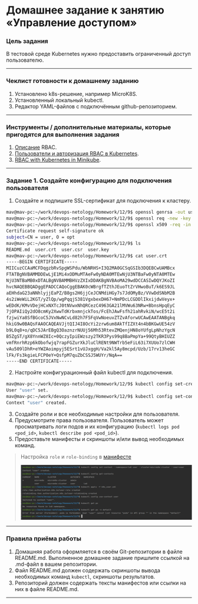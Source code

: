 # Домашнее задание к занятию «Управление доступом»

### Цель задания

В тестовой среде Kubernetes нужно предоставить ограниченный доступ пользователю.

------

### Чеклист готовности к домашнему заданию

1. Установлено k8s-решение, например MicroK8S.
2. Установленный локальный kubectl.
3. Редактор YAML-файлов с подключённым github-репозиторием.

------

### Инструменты / дополнительные материалы, которые пригодятся для выполнения задания

1. [Описание](https://kubernetes.io/docs/reference/access-authn-authz/rbac/) RBAC.
2. [Пользователи и авторизация RBAC в Kubernetes](https://habr.com/ru/company/flant/blog/470503/).
3. [RBAC with Kubernetes in Minikube](https://medium.com/@HoussemDellai/rbac-with-kubernetes-in-minikube-4deed658ea7b).

------

### Задание 1. Создайте конфигурацию для подключения пользователя

1. Создайте и подпишите SSL-сертификат для подключения к кластеру.

```bash
mav@mav-pc:~/work/devops-netology/Homework/12/9$ openssl genrsa -out user.key 2048
mav@mav-pc:~/work/devops-netology/Homework/12/9$ openssl req -new -key user.key -out user.csr -subj "/CN=user/O=opt"
mav@mav-pc:~/work/devops-netology/Homework/12/9$ openssl x509 -req -in user.csr -CA /var/snap/microk8s/current/certs/ca.crt -CAkey /var/snap/microk8s/current/certs/ca.key -CAcreateserial -out user.crt -days 365
Certificate request self-signature ok
subject=CN = user, O = opt
mav@mav-pc:~/work/devops-netology/Homework/12/9$ ls
README.md  user.crt  user.csr  user.key
mav@mav-pc:~/work/devops-netology/Homework/12/9$ cat user.crt 
-----BEGIN CERTIFICATE-----
MIICuzCCAaMCFDqgzbRvSpgWSPdu/WbNRHS+I3Q2MA0GCSqGSIb3DQEBCwUAMBcx
FTATBgNVBAMMDDEwLjE1Mi4xODMuMTAeFw0yNDA0MTEwNjU3NTBaFw0yNTA0MTEw
NjU3NTBaMB0xDTALBgNVBAMMBHVzZXIxDDAKBgNVBAoMA29wdDCCASIwDQYJKoZI
hvcNAQEBBQADggEPADCCAQoCggEBAK0cWBrgfTZthJEuoTtZrVHwoBuT/k6ES9JL
aEHhdaG23aNNhlyjjEaPZ/B8gs2H6jjCeJCNMdiHGy7s7JdOMyBz/VVwDdSNbM2B
4s2iWeWiL2KGT/yZlQp/wgPqqjS381VgxbexDH67+NmPDcLCGDDlIkxijdwVeyx+
wEDdK/KMvVDejHCxNXTcJ0tNVwxNhQRCezC4963GA21lMVWu63NRw+BbnsHpqEyC
7jOPAIiQy2dO8cmKy2XwwTdKrbxmnjckTos/FcEhJAwFsfh21ahRvkiN/wcE5t2i
fzjwiYa8SfBGcoC5JVxNwNCvLd82h7F5FqVwNoeuvZTZvAforwUCAwEAATANBgkq
hkiG9w0BAQsFAAOCAQEAVJjtQIJ4I8OcYi2zrw6um8AkTfIZXt4n4bBKGwUE54zV
b9L0q8+o/qDC5JArEBgQ3OaznzrNUUj56Mh53RtevZMQenjHN8oYUfgLpNhzYgcN
B5ZgST/gX8YnnWZ8Ic+0QczyIpiEWzszy2TKR3Pys99q8BaPmpYa+99QtyBHIUZZ
vmfRnrhRzp6kObofwjq7rapFGZurXkJluClRENt9NWTrb5eFiL63i7XUUo7zlCWH
vAu509lDhR+eYWZAoimpyj5ESrt1vUJxggH/Va2kl5Ay8mcpd/Uzb/17rv13heGC
lFk/Fs3kgieLFCP0eY+QsfpM7quZbCSSJ5WUYr/NqA==
-----END CERTIFICATE-----
```
2. Настройте конфигурационный файл kubectl для подключения.

```bash
mav@mav-pc:~/work/devops-netology/Homework/12/9$ kubectl config set-credentials user --client-certificate=user.crt --client-key=user.key --embed-certs=true
User "user" set.
mav@mav-pc:~/work/devops-netology/Homework/12/9$ kubectl config set-context --namespace=ls8 user --cluster=microk8s-cluster --user=user
Context "user" created.
```

3. Создайте роли и все необходимые настройки для пользователя.
4. Предусмотрите права пользователя. Пользователь может просматривать логи подов и их конфигурацию (`kubectl logs pod <pod_id>`, `kubectl describe pod <pod_id>`).
5. Предоставьте манифесты и скриншоты и/или вывод необходимых команд.

> Настройка `role` и `role-binding` в [манифесте](https://github.com/AVasMakarov/devops-netology/blob/main/Homework/12/9/k8s_user.yml)  
>   
> ![1](https://github.com/AVasMakarov/devops-netology/blob/main/Screenshots/HW12_9/1.png?raw=true)
------

### Правила приёма работы

1. Домашняя работа оформляется в своём Git-репозитории в файле README.md. Выполненное домашнее задание пришлите ссылкой на .md-файл в вашем репозитории.
2. Файл README.md должен содержать скриншоты вывода необходимых команд `kubectl`, скриншоты результатов.
3. Репозиторий должен содержать тексты манифестов или ссылки на них в файле README.md.

------
